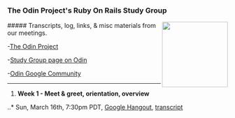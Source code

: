 ### The Odin Project's Ruby On Rails Study Group 
<img align="right" width="150" src="http://res.cloudinary.com/techblogpics/image/upload/v1393811171/rubyonrails-fade3_lv4xao.png">
##### Transcripts, log, links, & misc materials from our meetings.

-[The Odin Project](http://www.theodinproject.com)

-[Study Group page on Odin](http://www.theodinproject.com/studygroup)

-[Odin Google Community](https://plus.google.com/u/0/communities/100013596437379837846)

---



1. **Week 1 - Meet & greet, orientation, overview**

..* Sun, March 16th, 7:30pm PDT, 
[Google Hangout](https://plus.google.com/u/0/events/cot10jfo8isvp486c9vkut2t33s?authkey=CNvcqOHw37W61AE),
[transcript](https://github.com/afshinator/OdinRailsStudyGroup/blob/master/week1-transcript.md)


